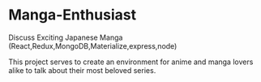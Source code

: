 # Manga-Enthusiast
Discuss Exciting Japanese Manga (React,Redux,MongoDB,Materialize,express,node)

This project serves to create an environment for anime and manga lovers alike to 
talk about their most beloved series.
